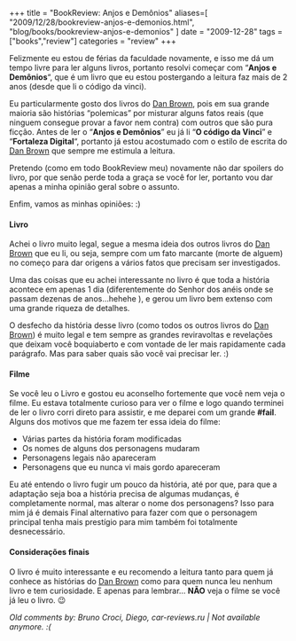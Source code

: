 +++
title = "BookReview: Anjos e Demônios"
aliases=[
  "2009/12/28/bookreview-anjos-e-demonios.html",
  "blog/books/bookreview-anjos-e-demonios"
]
date = "2009-12-28"
tags = ["books","review"]
categories = "review"
+++

Felizmente eu estou de férias da faculdade novamente, e isso me dá um
tempo livre para ler alguns livros, portanto resolvi começar com
“**Anjos e Demônios**“, que é um livro que eu estou postergando a
leitura faz mais de 2 anos (desde que li o código da vinci).

Eu particularmente gosto dos livros do [Dan Brown], pois em sua grande
maioria são histórias “polemicas” por misturar alguns fatos reais (que
ninguem consegue provar a favor nem contra) com outros que são pura
ficção. Antes de ler o “**Anjos e Demônios**” eu já li “**O código da
Vinci**” e “**Fortaleza Digital**“, portanto já estou acostumado com o
estilo de escrita do [Dan Brown] que sempre me estimula a leitura.

Pretendo (como em todo BookReview meu) novamente não dar spoilers do
livro, por que senão perde toda a graça se você for ler, portanto vou
dar apenas a minha opinião geral sobre o assunto.

Enfim, vamos as minhas opiniões: :)

#### Livro

Achei o livro muito legal, segue a mesma ideia dos outros livros do [Dan
Brown] que eu li, ou seja, sempre com um fato marcante (morte de alguem)
no começo para dar origens a vários fatos que precisam ser investigados.

Uma das coisas que eu achei interessante no livro é que toda a história
acontece em apenas 1 dia (diferentemente do Senhor dos anéis onde se
passam dezenas de anos…hehehe ), e gerou um livro bem extenso com uma
grande riqueza de detalhes.

O desfecho da história desse livro (como todos os outros livros do [Dan
Brown]) é muito legal e tem sempre as grandes reviravoltas e revelações
que deixam você boquiaberto e com vontade de ler mais rapidamente cada
parágrafo. Mas para saber quais são você vai precisar ler. :)

#### Filme

Se você leu o Livro e gostou eu aconselho fortemente que você nem veja o
filme. Eu estava totalmente curioso para ver o filme e logo quando
terminei de ler o livro corri direto para assistir, e me deparei com um
grande **\#fail**.\
 Alguns dos motivos que me fazem ter essa ideia do filme:

* Várias partes da história foram modificadas
* Os nomes de alguns dos personagens mudaram
* Personagens legais não apareceram
* Personagens que eu nunca vi mais gordo apareceram

Eu até entendo o livro fugir um pouco da história, até por que, para
que a adaptação seja boa a história precisa de algumas mudanças, é
completamente normal, mas alterar o nome dos personagens? Isso para
mim já é demais Final alternativo para fazer com que o personagem
principal tenha mais prestígio para mim também foi totalmente
desnecessário.

#### Considerações finais

O livro é muito interessante e eu recomendo a leitura tanto para quem
já conhece as histórias do [Dan Brown] como para quem nunca leu nenhum
livro e tem curiosidade. E apenas para lembrar… **NÃO** veja o filme
se você já leu o livro. 😉

[Dan Brown]: http://pt.wikipedia.org/wiki/Dan_Brown



_Old comments by: Bruno Croci, Diego, car-reviews.ru | Not available anymore. :(_
